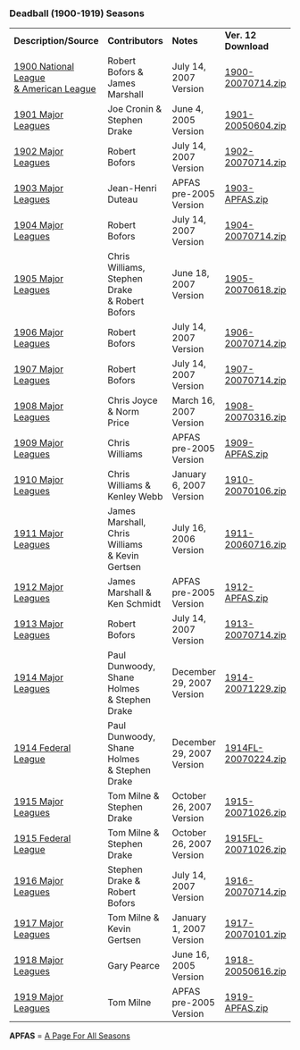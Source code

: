 <h3>Deadball (1900-1919) Seasons</h3>
<table class="post_content_table"><tbody><tr><td><strong>Description/Source</strong></td>
<td><strong>Contributors</strong></td>
<td><strong>Notes</strong></td>
<td><strong>Ver. 12 Download</strong></td>
</tr>
<tr><td><a href="http://www.stephendrake.com/homebrew.html#1900" target="_blank" class="postlink" rel="noreferrer">1900 National League<br>
&amp; American League</a></td>
<td>Robert Bofors &amp; James Marshall</td>
<td>July 14, 2007 Version</td>
<td><a href="https://github.com/fishinnabarrel/dmb-homebrew/raw/master/Dead-ball/1900-20070714.zip" target="_blank" class="postlink" rel="noreferrer">1900-20070714.zip</a></td>
</tr>
<tr><td><a href="http://www.stephendrake.com/homebrew.html#1901" target="_blank" class="postlink" rel="noreferrer">1901 Major Leagues</a></td>
<td>Joe Cronin &amp; Stephen Drake</td>
<td>June 4, 2005 Version</td>
<td><a href="https://github.com/fishinnabarrel/dmb-homebrew/raw/master/Dead-ball/1901-20050604.zip" target="_blank" class="postlink" rel="noreferrer">1901-20050604.zip</a></td>
</tr>
<tr><td><a href="http://www.stephendrake.com/homebrew.html#1902" target="_blank" class="postlink" rel="noreferrer">1902 Major Leagues</a></td>
<td>Robert Bofors</td>
<td>July 14, 2007 Version</td>
<td><a href="https://github.com/fishinnabarrel/dmb-homebrew/raw/master/Dead-ball/1902-20070714.zip" target="_blank" class="postlink" rel="noreferrer">1902-20070714.zip</a></td>
</tr>
<tr><td><a href="http://www.stephendrake.com/homebrew.html#1903" target="_blank" class="postlink" rel="noreferrer">1903 Major Leagues</a></td>
<td>Jean-Henri Duteau</td>
<td>APFAS pre-2005 Version</td>
<td><a href="https://github.com/fishinnabarrel/dmb-homebrew/raw/master/Dead-ball/1903-APFAS.zip" target="_blank" class="postlink" rel="noreferrer">1903-APFAS.zip</a></td>
</tr>
<tr><td><a href="http://www.stephendrake.com/homebrew.html#1904" target="_blank" class="postlink" rel="noreferrer">1904 Major Leagues</a></td>
<td>Robert Bofors</td>
<td>July 14, 2007 Version</td>
<td><a href="https://github.com/fishinnabarrel/dmb-homebrew/raw/master/Dead-ball/1904-20070714.zip" target="_blank" class="postlink" rel="noreferrer">1904-20070714.zip</a></td>
</tr>
<tr><td><a href="http://www.stephendrake.com/homebrew.html#1905" target="_blank" class="postlink" rel="noreferrer">1905 Major Leagues</a></td>
<td>Chris Williams, Stephen Drake<br>
&amp; Robert Bofors</td>
<td>June 18, 2007 Version</td>
<td><a href="https://github.com/fishinnabarrel/dmb-homebrew/raw/master/Dead-ball/1905-20070618.zip" target="_blank" class="postlink" rel="noreferrer">1905-20070618.zip</a></td>
</tr>
<tr><td><a href="http://www.stephendrake.com/homebrew.html#1906" target="_blank" class="postlink" rel="noreferrer">1906 Major Leagues</a></td>
<td>Robert Bofors</td>
<td>July 14, 2007 Version</td>
<td><a href="https://github.com/fishinnabarrel/dmb-homebrew/raw/master/Dead-ball/1906-20070714.zip" target="_blank" class="postlink" rel="noreferrer">1906-20070714.zip</a></td>
</tr>
<tr><td><a href="http://www.stephendrake.com/homebrew.html#1907" target="_blank" class="postlink" rel="noreferrer">1907 Major Leagues</a></td>
<td>Robert Bofors</td>
<td>July 14, 2007 Version</td>
<td><a href="https://github.com/fishinnabarrel/dmb-homebrew/raw/master/Dead-ball/1907-20070714.zip" target="_blank" class="postlink" rel="noreferrer">1907-20070714.zip</a></td>
</tr>
<tr><td><a href="http://www.stephendrake.com/homebrew.html#1908" target="_blank" class="postlink" rel="noreferrer">1908 Major Leagues</a></td>
<td>Chris Joyce &amp; Norm Price</td>
<td>March 16, 2007 Version</td>
<td><a href="https://github.com/fishinnabarrel/dmb-homebrew/raw/master/Dead-ball/1908-20070316.zip" target="_blank" class="postlink" rel="noreferrer">1908-20070316.zip</a></td>
</tr>
<tr><td><a href="http://www.stephendrake.com/homebrew.html#1909" target="_blank" class="postlink" rel="noreferrer">1909 Major Leagues</a></td>
<td>Chris Williams</td>
<td>APFAS pre-2005 Version</td>
<td><a href="https://github.com/fishinnabarrel/dmb-homebrew/raw/master/Dead-ball/1909-APFAS.zip" target="_blank" class="postlink" rel="noreferrer">1909-APFAS.zip</a></td>
</tr>
<tr><td><a href="http://www.stephendrake.com/homebrew.html#1910" target="_blank" class="postlink" rel="noreferrer">1910 Major Leagues</a></td>
<td>Chris Williams &amp; Kenley Webb</td>
<td>January 6, 2007 Version</td>
<td><a href="https://github.com/fishinnabarrel/dmb-homebrew/raw/master/Dead-ball/1910-20070106.zip" target="_blank" class="postlink" rel="noreferrer">1910-20070106.zip</a></td>
</tr>
<tr><td><a href="http://www.stephendrake.com/homebrew.html#1911" target="_blank" class="postlink" rel="noreferrer">1911 Major Leagues</a></td>
<td>James Marshall, Chris Williams<br>
&amp; Kevin Gertsen</td>
<td>July 16, 2006 Version</td>
<td><a href="https://github.com/fishinnabarrel/dmb-homebrew/raw/master/Dead-ball/1911-20060716.zip" target="_blank" class="postlink" rel="noreferrer">1911-20060716.zip</a></td>
</tr>
<tr><td><a href="http://www.stephendrake.com/homebrew.html#1912" target="_blank" class="postlink" rel="noreferrer">1912 Major Leagues</a></td>
<td>James Marshall &amp; Ken Schmidt</td>
<td>APFAS pre-2005 Version</td>
<td><a href="https://github.com/fishinnabarrel/dmb-homebrew/raw/master/Dead-ball/1912-APFAS.zip" target="_blank" class="postlink" rel="noreferrer">1912-APFAS.zip</a></td>
</tr>
<tr><td><a href="http://www.stephendrake.com/homebrew.html#1913" target="_blank" class="postlink" rel="noreferrer">1913 Major Leagues</a></td>
<td>Robert Bofors</td>
<td>July 14, 2007 Version</td>
<td><a href="https://github.com/fishinnabarrel/dmb-homebrew/raw/master/Dead-ball/1913-20070714.zip" target="_blank" class="postlink" rel="noreferrer">1913-20070714.zip</a></td>
</tr>
<tr><td><a href="http://www.stephendrake.com/homebrew.html#1914" target="_blank" class="postlink" rel="noreferrer">1914 Major Leagues</a></td>
<td>Paul Dunwoody, Shane Holmes<br>
&amp; Stephen Drake</td>
<td>December 29, 2007 Version</td>
<td><a href="https://github.com/fishinnabarrel/dmb-homebrew/raw/master/Dead-ball/1914-20071229.zip" target="_blank" class="postlink" rel="noreferrer">1914-20071229.zip</a></td>
</tr>
<tr><td><a href="http://www.stephendrake.com/homebrew.html#1914" target="_blank" class="postlink" rel="noreferrer">1914 Federal League</a></td>
<td>Paul Dunwoody, Shane Holmes<br>
&amp; Stephen Drake</td>
<td>December 29, 2007 Version</td>
<td><a href="https://github.com/fishinnabarrel/dmb-homebrew/raw/master/Dead-ball/1914FL-20070224.zip" target="_blank" class="postlink" rel="noreferrer">1914FL-20070224.zip</a></td>
</tr>
<tr><td><a href="http://www.stephendrake.com/homebrew.html#1915" target="_blank" class="postlink" rel="noreferrer">1915 Major Leagues</a></td>
<td>Tom Milne &amp; Stephen Drake</td>
<td>October 26, 2007 Version</td>
<td><a href="https://github.com/fishinnabarrel/dmb-homebrew/raw/master/Dead-ball/1915-20071026.zip" target="_blank" class="postlink" rel="noreferrer">1915-20071026.zip</a></td>
</tr>
<tr><td><a href="http://www.stephendrake.com/homebrew.html#1915" target="_blank" class="postlink" rel="noreferrer">1915 Federal League</a></td>
<td>Tom Milne &amp; Stephen Drake</td>
<td>October 26, 2007 Version</td>
<td><a href="https://github.com/fishinnabarrel/dmb-homebrew/raw/master/Dead-ball/1915FL-20071026.zip" target="_blank" class="postlink" rel="noreferrer">1915FL-20071026.zip</a></td>
</tr>
<tr><td><a href="http://www.stephendrake.com/homebrew.html#1916" target="_blank" class="postlink" rel="noreferrer">1916 Major Leagues </a></td>
<td>Stephen Drake &amp; Robert Bofors</td>
<td>July 14, 2007 Version</td>
<td><a href="https://github.com/fishinnabarrel/dmb-homebrew/raw/master/Dead-ball/1916-20070714.zip" target="_blank" class="postlink" rel="noreferrer">1916-20070714.zip</a></td>
</tr>
<tr><td><a href="http://www.stephendrake.com/homebrew.html#1917" target="_blank" class="postlink" rel="noreferrer">1917 Major Leagues</a></td>
<td>Tom Milne &amp; Kevin Gertsen</td>
<td>January 1, 2007 Version</td>
<td><a href="https://github.com/fishinnabarrel/dmb-homebrew/raw/master/Dead-ball/1917-20070101.zip" target="_blank" class="postlink" rel="noreferrer">1917-20070101.zip</a></td>
</tr>
<tr><td><a href="http://www.stephendrake.com/homebrew.html#1918" target="_blank" class="postlink" rel="noreferrer">1918 Major Leagues</a></td>
<td>Gary Pearce</td>
<td>June 16, 2005 Version</td>
<td><a href="https://github.com/fishinnabarrel/dmb-homebrew/raw/master/Dead-ball/1918-20050616.zip" target="_blank" class="postlink" rel="noreferrer">1918-20050616.zip</a></td>
</tr>
<tr><td><a href="http://www.stephendrake.com/homebrew.html#1919" target="_blank" class="postlink" rel="noreferrer">1919 Major Leagues</a></td>
<td>Tom Milne</td>
<td>APFAS pre-2005 Version</td>
<td><a href="https://github.com/fishinnabarrel/dmb-homebrew/raw/master/Dead-ball/1919-APFAS.zip" target="_blank" class="postlink" rel="noreferrer">1919-APFAS.zip</a></td>
</tr>
</tbody></table>
<strong>APFAS</strong> = <a href="https://gamespy-archives.quaddicted.com/sites/www.sportplanet.com/sbb/apfas/apfas.htm" target="_blank" class="postlink" rel="noreferrer">A Page For All Seasons</a>